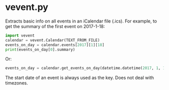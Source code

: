 # vevent.py

Extracts basic info on all events in an iCalendar file (.ics).
For example, to get the summary of the first event on 2017-1-18:
```python 
import vevent
calendar = vevent.Calendar(TEXT_FROM_FILE)
events_on_day = calendar.events[2017][1][18]
print(events_on_day[0].summary)
```
Or:
```python
events_on_day = calendar.get_events_on_day(datetime.datetime(2017, 1, 18))
```
The start date of an event is always used as the key.
Does not deal with timezones.
